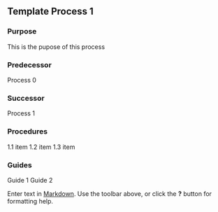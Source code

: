 ## Template Process 1

### Purpose  
This is the pupose of this process

### Predecessor  
Process 0


### Successor  
Process 1


### Procedures  

1.1 item
1.2 item
1.3 item


### Guides  

Guide 1
Guide 2


Enter text in [Markdown](http://daringfireball.net/projects/markdown/). Use the toolbar above, or click the **?** button for formatting help.

